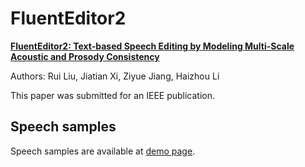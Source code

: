 # FluentEditor2


[**FluentEditor2: Text-based Speech Editing by Modeling Multi-Scale Acoustic and Prosody Consistency**](https://arxiv.org/abs/2410.03719)

Authors: Rui Liu, Jiatian Xi, Ziyue Jiang, Haizhou Li

This paper was submitted for an IEEE publication.

## Speech samples


Speech samples are available at [demo page](https://ttslr.github.io/FluentEditor2/).


